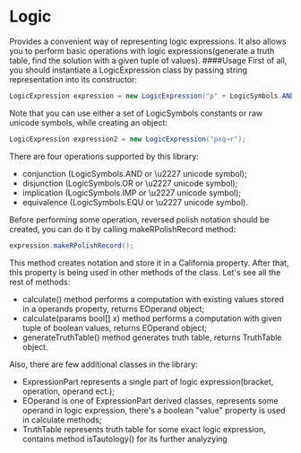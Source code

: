 # Logic
Provides a convenient way of representing logic expressions. It also allows you to perform basic operations with logic expressions(generate a truth table, find the solution with a given tuple of values).
####Usage
First of all, you should instantiate a LogicExpression class by passing string representation into its constructor:
```c#
LogicExpression expression = new LogicExpression("p" + LogicSymbols.AND + "q" + LogicSymbols.EQU + "r");
```
Note that you can use either a set of LogicSymbols constants or raw unicode symbols, while creating an object:
```c#
LogicExpression expression2 = new LogicExpression("p∧q→r");
```
There are four operations supported by this library:
- conjunction (LogicSymbols.AND or \u2227 unicode symbol);
- disjunction (LogicSymbols.OR or \u2227 unicode symbol);
- implication (LogicSymbols.IMP or \u2227 unicode symbol);
- equivalence (LogicSymbols.EQU or \u2227 unicode symbol).

Before performing some operation, reversed polish notation should be created, you can do it by calling makeRPolishRecord method:
```c#
expression.makeRPolishRecord();
```
This method creates notation and store it in a California property. After that, this property is being used in other methods of the class.
Let's see all the rest of methods:
- calculate() method performs a computation with existing values stored in a operands property, returns EOperand object;
- calculate(params bool[] x) method performs a computation with given tuple of boolean values, returns EOperand object;
- generateTruthTable() method generates truth table, returns TruthTable object.

Also, there are few additional classes in the library:
- ExpressionPart represents a single part of logic expression(bracket, operation, operand ect.);
- EOperand is one of ExpressionPart derived classes, represents some operand in logic expression, there's a boolean "value" property is used in calculate methods;
- TruthTable represents truth table for some exact logic expression, contains method isTautology() for its further analyzying
